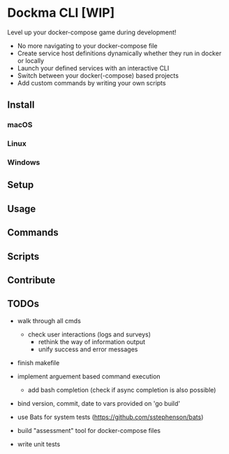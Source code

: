 # Dockma CLI [WIP]

Level up your docker-compose game during development!

- No more navigating to your docker-compose file
- Create service host definitions dynamically whether they run in docker or locally
- Launch your defined services with an interactive CLI
- Switch between your docker(-compose) based projects
- Add custom commands by writing your own scripts

## Install

### macOS

### Linux

### Windows

## Setup

## Usage

## Commands

## Scripts

## Contribute

## TODOs

- walk through all cmds
  - check user interactions (logs and surveys)
    - rethink the way of information output
    - unify success and error messages
- finish makefile
- implement arguement based command execution
  - add bash completion (check if async completion is also possible)
- bind version, commit, date to vars provided on 'go build'

- use Bats for system tests (https://github.com/sstephenson/bats)
- build "assessment" tool for docker-compose files
- write unit tests
